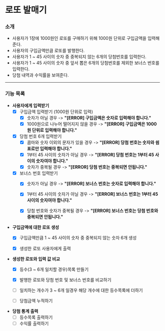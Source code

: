 # 로또 발매기
### 소개
- 사용자가 1장에 1000원인 로또를 구매하기 위해 1000원 단위로 구입금액을 입력해준다.
- 사용자의 구입금액만큼 로또를 발행한다.
- 사용자가 1 ~ 45 사이의 숫자 중 중복되지 않는 6개의 당첨번호를 입력한다.
- 사용자가 1 ~ 45 사이의 숫자 중 앞서 뽑은 6개의 당첨번호를 제외한 보너스 번호를 입력한다.
- 당첨 내역과 수익률을 보여준다.
---
### 기능 목록
- **사용자에게 입력받기**
  - [X] 구입금액 입력받기 (1000원 단위로 입력)
    - [X] 숫자가 아닐 경우 -> **"[ERROR] 구입금액은 숫자로 입력해야 합니다."**
    - [X] 1000원으로 나누어 떨어지지 않을 경우 -> **"[ERROR] 구입금액은 1000원 단위로 입력해야 합니다."**
  - [X] 당첨 번호 6개 입력받기
    - [X] 콤마와 숫자 이외의 문자가 있을 경우 -> **"[ERROR] 당첨 번호는 숫자와 쉼표로만 입력해야 합니다."**
    - [X] 1부터 45 사이의 숫자가 아닐 경우 -> **"[ERROR] 당첨 번호는 1부터 45 사이의 숫자여야 합니다."**
    - [X] 숫자가 중복될 경우 -> **"[ERROR] 당첨 번호는 중복되면 안됩니다."**
  - [X] 보너스 번호 입력받기
    - [X] 숫자가 아닐 경우 -> **"[ERROR] 보너스 번호는 숫자로 입력해야 합니다."**
    - [X] 1부터 45 사이의 숫자가 아닐 경우 -> **"[ERROR] 보너스 번호는 1부터 45 사이의 숫자여야 합니다."**
    - [X] 당첨 번호와 숫자가 중복될 경우 -> **"[ERROR] 보너스 번호는 당첨 번호와 중복되면 안됩니다."**


- **구입금액에 대한 로또 생성**
  - [X] 구입금액만큼 1 ~ 45 사이의 숫자 중 중복되지 않는 숫자 6개 생성
  - [X] 생성한 로또 사용자에게 출력


- **생성한 로또와 입력 값 비교**
  - [X] 등수(3 ~ 6개 일치할 경우)목록 만들기
  - [X] 발행한 로또와 당첨 번호 및 보너스 번호를 비교하기
  - [ ] 일치하는 개수가 3 ~ 6개 일경우 해당 개수에 대한 등수목록에 더하기
  - [ ] 당첨금액 누적하기


- **당첨 통계 출력**
  - [ ] 등수목록 출력하기
  - [ ] 수익률 출력하기